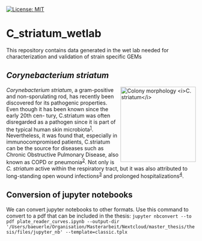 [![License: MIT](https://img.shields.io/badge/License-MIT-yellow.svg)](https://opensource.org/licenses/MIT)
# C_striatum_wetlab
This repository contains data generated in the wet lab needed for characterization and validation of strain specific GEMs

## *Corynebacterium striatum*
<img align="right" src="./data/Cstr_16_TSB.png" height="200"
title="Colony morphology <i>C. striatum</i>"
style="display: inline-block; margin: 0 auto; max-width: 300px"/>
*Corynebacterium striatum*, a gram-positive and non-sporulating rod, has recently been discovered for its pathogenic properties. Even though it has been known since the early 20th cen- tury, C.striatum was often disregarded as a pathogen since it is part of the typical human skin microbiota<sup>[1](https://www.ncbi.nlm.nih.gov/pmc/articles/PMC5655097/)</sup>. Nevertheless, it was found that, especially in immunocompromised patients, C.striatum can be the source for diseases such as Chronic Obstructive Pulmonary Disease, also known as COPD or pneumonia<sup>[2](https://jidc.org/index.php/journal/article/view/31954008)</sup>. Not only is *C. striatum* active within the respiratory tract, but it was also attributed to long-standing open wound infections<sup>[3](http://europepmc.org/article/MED/28208859)</sup> and prolonged hospitalizations<sup>[4](https://www.ncbi.nlm.nih.gov/pmc/articles/PMC6037610/)</sup>.

## Conversion of jupyter notebooks
We can convert jupyter notebooks to other formats. Use this command to convert to a pdf that can be included in the thesis:
`jupyter nbconvert --to pdf plate_reader_curves.ipynb --output-dir '/Users/baeuerle/Organisation/Masterarbeit/Nextcloud/master_thesis/thesis/files/jupyter_nb' --template=classic.tplx `